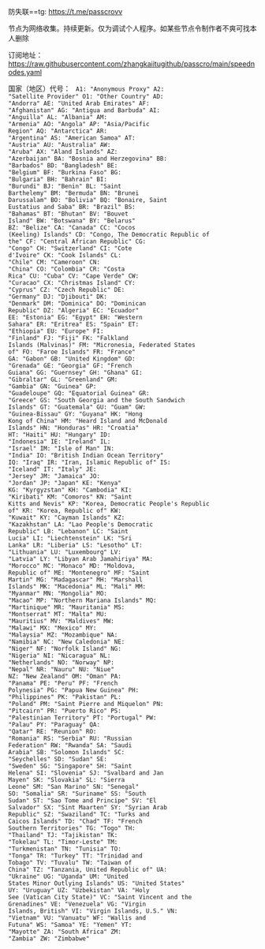 
防失联==tg: https://t.me/passcrovv

节点为网络收集。持续更新。仅为调试个人程序。如某些节点令制作者不爽可找本人删除


订阅地址：https://raw.githubusercontent.com/zhangkaiitugithub/passcro/main/speednodes.yaml


国家（地区）代号：
<code>
A1: <span>"Anonymous Proxy"</span>
A2: <span>"Satellite Provider"</span>
O1: <span>"Other Country"</span>
AD: <span>"Andorra"</span>
AE: <span>"United Arab Emirates"</span>
AF: <span>"Afghanistan"</span>
AG: <span>"Antigua and Barbuda"</span>
AI: <span>"Anguilla"</span>
AL: <span>"Albania"</span>
AM: <span>"Armenia"</span>
AO: <span>"Angola"</span>
AP: <span>"Asia/Pacific Region"</span>
AQ: <span>"Antarctica"</span>
AR: <span>"Argentina"</span>
AS: <span>"American Samoa"</span>
AT: <span>"Austria"</span>
AU: <span>"Australia"</span>
AW: <span>"Aruba"</span>
AX: <span>"Aland Islands"</span>
AZ: <span>"Azerbaijan"</span>
BA: <span>"Bosnia and Herzegovina"</span>
BB: <span>"Barbados"</span>
BD: <span>"Bangladesh"</span>
BE: <span>"Belgium"</span>
BF: <span>"Burkina Faso"</span>
BG: <span>"Bulgaria"</span>
BH: <span>"Bahrain"</span>
BI: <span>"Burundi"</span>
BJ: <span>"Benin"</span>
BL: <span>"Saint Barthelemy"</span>
BM: <span>"Bermuda"</span>
BN: <span>"Brunei Darussalam"</span>
BO: <span>"Bolivia"</span>
BQ: <span>"Bonaire, Saint Eustatius and Saba"</span>
BR: <span>"Brazil"</span>
BS: <span>"Bahamas"</span>
BT: <span>"Bhutan"</span>
BV: <span>"Bouvet Island"</span>
BW: <span>"Botswana"</span>
BY: <span>"Belarus"</span>
BZ: <span>"Belize"</span>
CA: <span>"Canada"</span>
CC: <span>"Cocos (Keeling) Islands"</span>
CD: <span>"Congo, The Democratic Republic of the"</span>
CF: <span>"Central African Republic"</span>
CG: <span>"Congo"</span>
CH: <span>"Switzerland"</span>
CI: <span>"Cote d'Ivoire"</span>
CK: <span>"Cook Islands"</span>
CL: <span>"Chile"</span>
CM: <span>"Cameroon"</span>
CN: <span>"China"</span>
CO: <span>"Colombia"</span>
CR: <span>"Costa Rica"</span>
CU: <span>"Cuba"</span>
CV: <span>"Cape Verde"</span>
CW: <span>"Curacao"</span>
CX: <span>"Christmas Island"</span>
CY: <span>"Cyprus"</span>
CZ: <span>"Czech Republic"</span>
DE: <span>"Germany"</span>
DJ: <span>"Djibouti"</span>
DK: <span>"Denmark"</span>
DM: <span>"Dominica"</span>
DO: <span>"Dominican Republic"</span>
DZ: <span>"Algeria"</span>
EC: <span>"Ecuador"</span>
EE: <span>"Estonia"</span>
EG: <span>"Egypt"</span>
EH: <span>"Western Sahara"</span>
ER: <span>"Eritrea"</span>
ES: <span>"Spain"</span>
ET: <span>"Ethiopia"</span>
EU: <span>"Europe"</span>
FI: <span>"Finland"</span>
FJ: <span>"Fiji"</span>
FK: <span>"Falkland Islands (Malvinas)"</span>
FM: <span>"Micronesia, Federated States of"</span>
FO: <span>"Faroe Islands"</span>
FR: <span>"France"</span>
GA: <span>"Gabon"</span>
GB: <span>"United Kingdom"</span>
GD: <span>"Grenada"</span>
GE: <span>"Georgia"</span>
GF: <span>"French Guiana"</span>
GG: <span>"Guernsey"</span>
GH: <span>"Ghana"</span>
GI: <span>"Gibraltar"</span>
GL: <span>"Greenland"</span>
GM: <span>"Gambia"</span>
GN: <span>"Guinea"</span>
GP: <span>"Guadeloupe"</span>
GQ: <span>"Equatorial Guinea"</span>
GR: <span>"Greece"</span>
GS: <span>"South Georgia and the South Sandwich Islands"</span>
GT: <span>"Guatemala"</span>
GU: <span>"Guam"</span>
GW: <span>"Guinea-Bissau"</span>
GY: <span>"Guyana"</span>
HK: <span>"Hong Kong of China"</span>
HM: <span>"Heard Island and McDonald Islands"</span>
HN: <span>"Honduras"</span>
HR: <span>"Croatia"</span>
HT: <span>"Haiti"</span>
HU: <span>"Hungary"</span>
ID: <span>"Indonesia"</span>
IE: <span>"Ireland"</span>
IL: <span>"Israel"</span>
IM: <span>"Isle of Man"</span>
IN: <span>"India"</span>
IO: <span>"British Indian Ocean Territory"</span>
IQ: <span>"Iraq"</span>
IR: <span>"Iran, Islamic Republic of"</span>
IS: <span>"Iceland"</span>
IT: <span>"Italy"</span>
JE: <span>"Jersey"</span>
JM: <span>"Jamaica"</span>
JO: <span>"Jordan"</span>
JP: <span>"Japan"</span>
KE: <span>"Kenya"</span>
KG: <span>"Kyrgyzstan"</span>
KH: <span>"Cambodia"</span>
KI: <span>"Kiribati"</span>
KM: <span>"Comoros"</span>
KN: <span>"Saint Kitts and Nevis"</span>
KP: <span>"Korea, Democratic People's Republic of"</span>
KR: <span>"Korea, Republic of"</span>
KW: <span>"Kuwait"</span>
KY: <span>"Cayman Islands"</span>
KZ: <span>"Kazakhstan"</span>
LA: <span>"Lao People's Democratic Republic"</span>
LB: <span>"Lebanon"</span>
LC: <span>"Saint Lucia"</span>
LI: <span>"Liechtenstein"</span>
LK: <span>"Sri Lanka"</span>
LR: <span>"Liberia"</span>
LS: <span>"Lesotho"</span>
LT: <span>"Lithuania"</span>
LU: <span>"Luxembourg"</span>
LV: <span>"Latvia"</span>
LY: <span>"Libyan Arab Jamahiriya"</span>
MA: <span>"Morocco"</span>
MC: <span>"Monaco"</span>
MD: <span>"Moldova, Republic of"</span>
ME: <span>"Montenegro"</span>
MF: <span>"Saint Martin"</span>
MG: <span>"Madagascar"</span>
MH: <span>"Marshall Islands"</span>
MK: <span>"Macedonia"</span>
ML: <span>"Mali"</span>
MM: <span>"Myanmar"</span>
MN: <span>"Mongolia"</span>
MO: <span>"Macao"</span>
MP: <span>"Northern Mariana Islands"</span>
MQ: <span>"Martinique"</span>
MR: <span>"Mauritania"</span>
MS: <span>"Montserrat"</span>
MT: <span>"Malta"</span>
MU: <span>"Mauritius"</span>
MV: <span>"Maldives"</span>
MW: <span>"Malawi"</span>
MX: <span>"Mexico"</span>
MY: <span>"Malaysia"</span>
MZ: <span>"Mozambique"</span>
NA: <span>"Namibia"</span>
NC: <span>"New Caledonia"</span>
NE: <span>"Niger"</span>
NF: <span>"Norfolk Island"</span>
NG: <span>"Nigeria"</span>
NI: <span>"Nicaragua"</span>
NL: <span>"Netherlands"</span>
NO: <span>"Norway"</span>
NP: <span>"Nepal"</span>
NR: <span>"Nauru"</span>
NU: <span>"Niue"</span>
NZ: <span>"New Zealand"</span>
OM: <span>"Oman"</span>
PA: <span>"Panama"</span>
PE: <span>"Peru"</span>
PF: <span>"French Polynesia"</span>
PG: <span>"Papua New Guinea"</span>
PH: <span>"Philippines"</span>
PK: <span>"Pakistan"</span>
PL: <span>"Poland"</span>
PM: <span>"Saint Pierre and Miquelon"</span>
PN: <span>"Pitcairn"</span>
PR: <span>"Puerto Rico"</span>
PS: <span>"Palestinian Territory"</span>
PT: <span>"Portugal"</span>
PW: <span>"Palau"</span>
PY: <span>"Paraguay"</span>
QA: <span>"Qatar"</span>
RE: <span>"Reunion"</span>
RO: <span>"Romania"</span>
RS: <span>"Serbia"</span>
RU: <span>"Russian Federation"</span>
RW: <span>"Rwanda"</span>
SA: <span>"Saudi Arabia"</span>
SB: <span>"Solomon Islands"</span>
SC: <span>"Seychelles"</span>
SD: <span>"Sudan"</span>
SE: <span>"Sweden"</span>
SG: <span>"Singapore"</span>
SH: <span>"Saint Helena"</span>
SI: <span>"Slovenia"</span>
SJ: <span>"Svalbard and Jan Mayen"</span>
SK: <span>"Slovakia"</span>
SL: <span>"Sierra Leone"</span>
SM: <span>"San Marino"</span>
SN: <span>"Senegal"</span>
SO: <span>"Somalia"</span>
SR: <span>"Suriname"</span>
SS: <span>"South Sudan"</span>
ST: <span>"Sao Tome and Principe"</span>
SV: <span>"El Salvador"</span>
SX: <span>"Sint Maarten"</span>
SY: <span>"Syrian Arab Republic"</span>
SZ: <span>"Swaziland"</span>
TC: <span>"Turks and Caicos Islands"</span>
TD: <span>"Chad"</span>
TF: <span>"French Southern Territories"</span>
TG: <span>"Togo"</span>
TH: <span>"Thailand"</span>
TJ: <span>"Tajikistan"</span>
TK: <span>"Tokelau"</span>
TL: <span>"Timor-Leste"</span>
TM: <span>"Turkmenistan"</span>
TN: <span>"Tunisia"</span>
TO: <span>"Tonga"</span>
TR: <span>"Turkey"</span>
TT: <span>"Trinidad and Tobago"</span>
TV: <span>"Tuvalu"</span>
TW: <span>"Taiwan of China"</span>
TZ: <span>"Tanzania, United Republic of"</span>
UA: <span>"Ukraine"</span>
UG: <span>"Uganda"</span>
UM: <span>"United States Minor Outlying Islands"</span>
US: <span>"United States"</span>
UY: <span>"Uruguay"</span>
UZ: <span>"Uzbekistan"</span>
VA: <span>"Holy See (Vatican City State)"</span>
VC: <span>"Saint Vincent and the Grenadines"</span>
VE: <span>"Venezuela"</span>
VG: <span>"Virgin Islands, British"</span>
VI: <span>"Virgin Islands, U.S."</span>
VN: <span>"Vietnam"</span>
VU: <span>"Vanuatu"</span>
WF: <span>"Wallis and Futuna"</span>
WS: <span>"Samoa"</span>
YE: <span>"Yemen"</span>
YT: <span>"Mayotte"</span>
ZA: <span>"South Africa"</span>
ZM: <span>"Zambia"</span>
ZW: <span>"Zimbabwe"</span>
</code>


